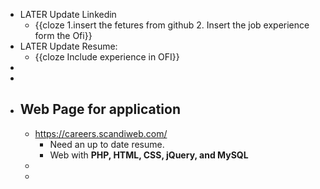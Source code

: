 - LATER Update Linkedin
	- {{cloze 1.insert the fetures from github 2. Insert the job experience form the Ofi}}
- LATER Update Resume:
	- {{cloze Include experience in OFI}}
-
-
- ## Web Page for application
	- https://careers.scandiweb.com/
		- Need an up to date resume.
		- Web with **PHP, HTML, CSS, jQuery, and MySQL**
	-
	-